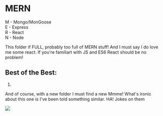 # MERN

M - Mongo/MonGoose </br>
E - Express </br>
R - React </br>
N - Node </br>

This folder if FULL, probably too full of MERN stuff! And I must say I do love me some react. If you're familiart with JS and ES6 React should be no problem!

## Best of the Best:
1. 


And of course, with a new folder I must find a new Mmme! What's ironic about this one is I've been told something similar. HA! Jokes on them</br>

![](https://github.com/lisabroadhead/MERN/blob/main/images.jpeg) 


